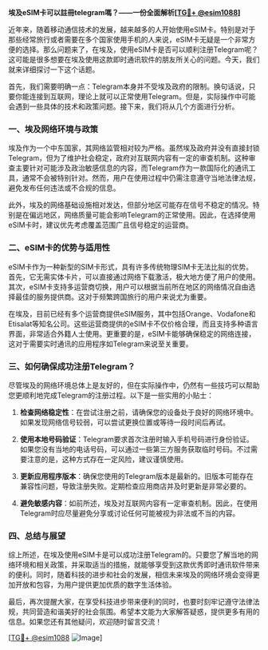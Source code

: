 **埃及eSIM卡可以註冊telegram嗎？——一份全面解析[[TG💪+ @esim1088](https://t.me/s/esim1088)]**

近年来，随着移动通信技术的发展，越来越多的人开始使用eSIM卡。特别是对于那些经常旅行或者需要在多个国家使用手机的人来说，eSIM卡无疑是一个非常方便的选择。那么问题来了，在埃及，使用eSIM卡是否可以顺利注册Telegram呢？这可能是很多想要在埃及使用这款即时通讯软件的朋友所关心的问题。今天，我们就来详细探讨一下这个话题。

首先，我们需要明确一点：Telegram本身并不受埃及政府的限制。换句话说，只要你能连接到互联网，理论上就可以正常使用Telegram。但是，实际操作中可能会遇到一些具体的技术和政策问题。接下来，我们将从几个方面进行分析。

### 一、埃及网络环境与政策

埃及作为一个中东国家，其网络监管相对较为严格。虽然埃及政府并没有直接封锁Telegram，但为了维护社会稳定，政府对互联网内容有一定的审查机制。这种审查主要针对可能涉及政治敏感信息的内容，而Telegram作为一款国际化的通讯工具，通常不会被特别针对。然而，用户在使用过程中仍需注意遵守当地法律法规，避免发布任何违法或不合规的信息。

此外，埃及的网络基础设施相对发达，但部分地区可能存在信号不稳定的情况。特别是在偏远地区，网络质量可能会影响Telegram的正常使用。因此，在选择使用eSIM卡时，建议优先考虑覆盖范围广且信号稳定的运营商。

### 二、eSIM卡的优势与适用性

eSIM卡作为一种新型的SIM卡形式，具有许多传统物理SIM卡无法比拟的优势。首先，它无需实体卡片，可以直接通过网络下载激活，极大地方便了用户的使用。其次，eSIM卡支持多运营商切换，用户可以根据当前所在地区的网络情况自由选择最佳的服务提供商。这对于频繁跨国旅行的用户来说尤为重要。

在埃及，目前已经有多个运营商提供eSIM服务，其中包括Orange、Vodafone和Etisalat等知名公司。这些运营商提供的eSIM卡不仅价格合理，而且支持多种语言界面，非常适合外籍人士使用。更重要的是，eSIM卡能够确保稳定的网络连接，这对于需要实时通讯的应用程序如Telegram来说至关重要。

### 三、如何确保成功注册Telegram？

尽管埃及的网络环境总体上是友好的，但在实际操作中，仍然有一些技巧可以帮助您更顺利地完成Telegram的注册过程。以下是一些实用的小贴士：

1. **检查网络稳定性**：在尝试注册之前，请确保您的设备处于良好的网络环境中。如果发现网络信号较弱，可以尝试更换位置或等待一段时间后再试。

2. **使用本地号码验证**：Telegram要求首次注册时输入手机号码进行身份验证。如果您没有当地的电话号码，可以通过一些第三方服务获取临时号码。不过需要注意的是，这种方式存在一定风险，建议谨慎使用。

3. **更新应用程序版本**：确保您使用的Telegram版本是最新的。旧版本可能存在兼容性问题，导致注册失败。定期检查应用商店并及时更新是非常必要的。

4. **避免敏感内容**：如前所述，埃及对互联网内容有一定审查机制。因此，在使用Telegram时应尽量避免分享或讨论任何可能被视为非法或不当的内容。

### 四、总结与展望

综上所述，在埃及使用eSIM卡是可以成功注册Telegram的。只要您了解当地的网络环境和相关政策，并采取适当的措施，就能够享受到这款优秀即时通讯软件带来的便利。同时，随着科技的进步和社会的发展，相信未来埃及的网络环境会变得更加开放和包容，为用户提供更加优质的数字生活体验。

最后，再次提醒大家，在享受科技进步带来便利的同时，也要时刻牢记遵守法律法规，共同营造和谐美好的社会氛围。希望本文能为大家解答疑惑，提供更多有用的信息。如果您还有其他疑问，欢迎随时留言交流！

[[TG💪+ @esim1088](https://t.me/s/esim1088) ![Image](https://i.postimg.cc/4NQfJmqS/Snipaste-2025-05-13-00-14-12.png)]
